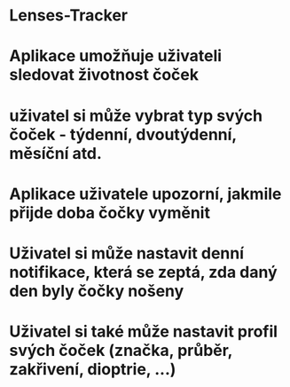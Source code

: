 # Lenses-Tracker
# Aplikace umožňuje uživateli sledovat životnost čoček
# uživatel si může vybrat typ svých čoček - týdenní, dvoutýdenní, měsíční atd.
# Aplikace uživatele upozorní, jakmile přijde doba čočky vyměnit
# Uživatel si může nastavit denní notifikace, která se zeptá, zda daný den byly čočky nošeny
# Uživatel si také může nastavit profil svých čoček (značka, průběr, zakřivení, dioptrie, ...)
